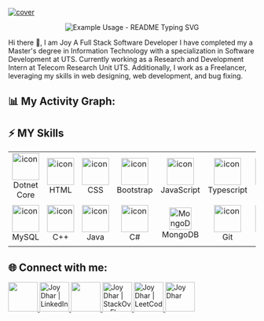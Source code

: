  [![cover](https://github.com/user-attachments/assets/c28407e3-c136-4bc1-800e-ff2c678bee35)](https://leetcode.com/u/JoyDhar32)
<p align="center">
  <img src="https://readme-typing-svg.demolab.com/?lines=😊Greetings!!!😊;Welcome To my Profile!!!;&font=Fira%20Code&center=true&width=380&height=50&duration=4000&pause=1000" alt="Example Usage - README Typing SVG">
</p>
Hi there 👋, I am Joy
A Full Stack Software Developer 
I have completed my a Master's degree in Information Technology with a specialization in Software Development at UTS. Currently working as a Research and Development Intern at Telecom Research Unit UTS.  Additionally, I work as a Freelancer, leveraging my skills in web designing, web development, and bug fixing. 
<h2 align="left">📊 My Activity Graph:</h2>

## ⚡ MY Skills
<table align="center">
  <tr>
      <td align="center" widht=90>
      <img src="https://skillicons.dev/icons?i=dotnet" alt="icon" width="55" height="55" />
      <br>Dotnet Core
    </td>
    <td align="center" widht=90>
      <img src="https://skillicons.dev/icons?i=html" alt="icon" width="55" height="55" />
      <br>HTML
    </td>
    <td align="center" widht=90>
      <img src="https://skillicons.dev/icons?i=css" alt="icon" width="55" height="55" />
      <br>CSS
    </td>
    <td align="center" widht=90>
      <img src="https://skillicons.dev/icons?i=bootstrap" alt="icon" width="55" height="55" />
      <br>Bootstrap
    </td>
    <td align="center" width="90">
      <img src="https://techstack-generator.vercel.app/js-icon.svg" alt="icon" width="55" height="55" />
      <br>JavaScript
    </td>
    <td align="center" width="90">
      <img src="https://techstack-generator.vercel.app/ts-icon.svg" alt="icon" width="55" height="55" />
      <br>Typescript
    </td>
    <td align="center" widht=90>
      <img src="https://skillicons.dev/icons?i=jquery" alt="icon" width="55" height="55" />
      <br>Jquery
    </td>
    <td align="center" width="90">
      <img src="https://techstack-generator.vercel.app/react-icon.svg" alt="icon" width="55" height="55" />
      <br>React
    </td>
    <td align="center" width="90">
      <img src="https://skillicons.dev/icons?i=wordpress" width="45" height="45" alt="rails" />
      <br>WordPress
    </td>
    <td align="center" width="90">
      <img src="https://skillicons.dev/icons?i=php" width="45" height="45" alt="php" />
      <br>PHP
    </td>
    <td align="center" width="90">
      <img src="https://skillicons.dev/icons?i=laravel" width="45" height="45" alt="Laravel" />
      <br>Laravel
    </td>
    <td align="center" width="90">
      <img src="https://skillicons.dev/icons?i=tailwind" width="45" height="45" alt="kubernetes" />
      <br>Tailwind CSS
    </td>
  </tr>
  <tr>
    <td align="center" width="90">
      <img src="https://techstack-generator.vercel.app/mysql-icon.svg" alt="icon" width="55" height="55" />
      <br>MySQL
    </td>
     <td align="center" width="90">
      <img src="https://techstack-generator.vercel.app/cpp-icon.svg" alt="icon" width="55" height="55" />
      <br>C++
    </td>
    <td align="center" width="90">
      <img src="https://techstack-generator.vercel.app/java-icon.svg" alt="icon" width="55" height="55" />
      <br>Java
    </td>
    <td align="center" width="90">
      <img src="https://skillicons.dev/icons?i=cs" alt="icon" width="55" height="55" />
      <br>C#
    </td>
    <td align="center" width="90">
      <img src="https://skillicons.dev/icons?i=mongodb" width="45" height="45" alt="MongoDB" />
      <br>MongoDB
    </td>
    <td align="center" widht=90>
      <img src="https://skillicons.dev/icons?i=git" alt="icon" width="55" height="55" />
      <br>Git
    </td>
    <td align="center" widht=90>
      <img src="https://skillicons.dev/icons?i=github" alt="icon" width="55" height="55" />
      <br>Github
    </td>
    <td align="center" width="90">
      <img src="https://skillicons.dev/icons?i=docker" width="45" height="45" alt="docker" />
      <br>Docker
    </td>
      <td align="center" width="90">
      <img src="https://skillicons.dev/icons?i=kubernetes" width="45" height="45" alt="kubernetes" />
      <br>Kubernetes
    </td>
       <td align="center" width="90">
      <img src="https://skillicons.dev/icons?i=crystal" width="45" height="45" alt="kubernetes" />
      <br>Three JS
    </td>
    <td align="center" width="90">
      <img src="https://skillicons.dev/icons?i=nextjs" width="45" height="45" alt="kubernetes" />
      <br>Next JS
    </td>
  </tr>
 
</table>
<h2 align="left">🌐 Connect with me:</h2>
<a href="https://joy-dhar.vercel.app">
    <img height="60" src="https://user-images.githubusercontent.com/60597290/173854214-c646c175-420c-40a6-b994-25acf90dcac4.png" />
</a>  
<a href="https://www.linkedin.com/in/joy-dhar-2689ab191/">
  <img height="60" alt="Joy Dhar | LinkedIn"  src="https://user-images.githubusercontent.com/60597290/173852531-4343e250-e3cb-4bdb-b84f-50695c64aa12.png"/>
</a> 
<a href="https://twitter.com/JoyDhar92552514">
    <img height="60" src="https://user-images.githubusercontent.com/60597290/173852545-4b8a3257-69ac-42ad-895e-bb842fd60372.png" />
</a> 
<a href="https://stackoverflow.com/users/15782400/joy-dhar">
  <img height="60" alt="Joy Dhar | StackOverFlow" src="https://user-images.githubusercontent.com/60597290/173852537-7dc3093c-1ecc-4106-b0b3-7aa572d0449d.png" />
</a>
<a href="https://leetcode.com/JoyDhar32/">
  <img height="60" alt="Joy Dhar | LeetCode" src="https://user-images.githubusercontent.com/60597290/173852527-91d18f31-87ce-4a02-a519-a33cb8b4cf11.png" />
</a>

<a href="https://dev.to/joydhar32">
    <img height="60" alt="Joy Dhar" src="https://user-images.githubusercontent.com/60597290/173852494-7b3ce86a-497d-4998-810e-35180b7bdea2.png" />
</a>
